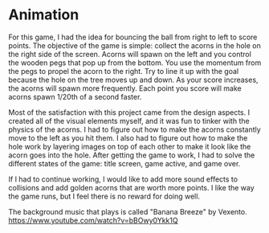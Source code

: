 # Animation

For this game, I had the idea for bouncing the ball from right to left to score points.
The objective of the game is simple: collect the acorns in the hole on the right side of the screen.
Acorns will spawn on the left and you control the wooden pegs that pop up from the bottom.
You use the momentum from the pegs to propel the acorn to the right. Try to line it up with the goal
because the hole on the tree moves up and down. As your score increases, the acorns will spawn
more frequently. Each point you score will make acorns spawn 1/20th of a second faster.

Most of the satisfaction with this project came from the design aspects. I created all of the visual
elements myself, and it was fun to tinker with the physics of the acorns. I had to figure out how to
make the acorns constantly move to the left as you hit them. I also had to figure out how to make
the hole work by layering images on top of each other to make it look like the acorn goes into the
hole. After getting the game to work, I had to solve the different states of the game: title screen,
game active, and game over.

If I had to continue working, I would like to add more sound effects to collisions and add golden
acorns that are worth more points. I like the way the game runs, but I feel there is no reward for
doing well.

The background music that plays is called "Banana Breeze" by Vexento.
<https://www.youtube.com/watch?v=bBOwy0Ykk1Q>
